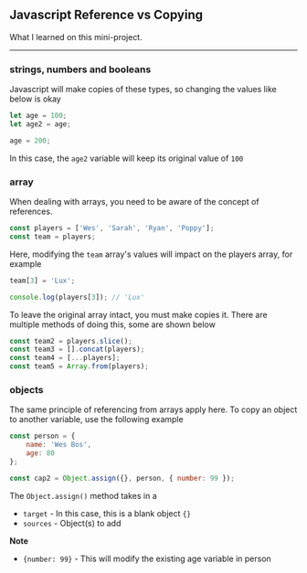 ## Javascript Reference vs Copying

What I learned on this mini-project.

*******

### strings, numbers and booleans

Javascript will make copies of these types, so changing the values like below
is okay

``` javascript
let age = 100;
let age2 = age;

age = 200;
```

In this case, the `age2` variable will keep its original value of `100`

### array

When dealing with arrays, you need to be aware of the concept of references.

``` javascript
const players = ['Wes', 'Sarah', 'Ryan', 'Poppy'];
const team = players;
```

Here, modifying the `team` array's values will impact on the players array, for
example

``` javascript
team[3] = 'Lux';

console.log(players[3]); // 'Lux'
```

To leave the original array intact, you must make copies it. There are multiple
methods of doing this, some are shown below

``` javascript
const team2 = players.slice();
const team3 = [].concat(players);
const team4 = [...players];
const team5 = Array.from(players);
```

### objects

The same principle of referencing from arrays apply here.
To copy an object to another variable, use the following example

``` javascript
const person = {
    name: 'Wes Bos',
    age: 80
};

const cap2 = Object.assign({}, person, { number: 99 });
```

The `Object.assign()` method takes in a

- `target` - In this case, this is a blank object `{}`
- `sources` - Object(s) to add

**Note**

- `{number: 99}` - This will modify the existing age variable in person
